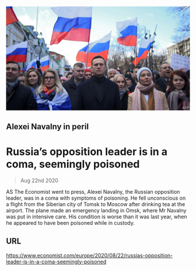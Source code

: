 ![](./images/20200822_EUP009_0.jpg)

## Alexei Navalny in peril

# Russia’s opposition leader is in a coma, seemingly poisoned

> Aug 22nd 2020

AS The Economist went to press, Alexei Navalny, the Russian opposition leader, was in a coma with symptoms of poisoning. He fell unconscious on a flight from the Siberian city of Tomsk to Moscow after drinking tea at the airport. The plane made an emergency landing in Omsk, where Mr Navalny was put in intensive care. His condition is worse than it was last year, when he appeared to have been poisoned while in custody.

## URL

https://www.economist.com/europe/2020/08/22/russias-opposition-leader-is-in-a-coma-seemingly-poisoned
